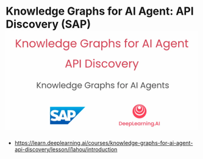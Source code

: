 # Knowledge Graphs for AI Agent: API Discovery (SAP)![img.png](images/01.png)
* https://learn.deeplearning.ai/courses/knowledge-graphs-for-ai-agent-api-discovery/lesson/i1ahou/introduction
